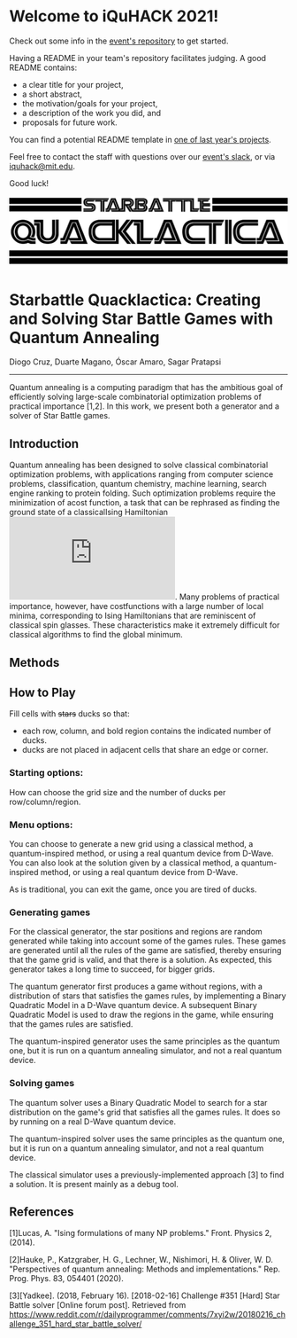 # Welcome to iQuHACK 2021!
Check out some info in the [event's repository](https://github.com/iQuHACK/2021) to get started.

Having a README in your team's repository facilitates judging. A good README contains:
* a clear title for your project,
* a short abstract,
* the motivation/goals for your project,
* a description of the work you did, and
* proposals for future work.

You can find a potential README template in [one of last year's projects](https://github.com/iQuHACK/QuhacMan).

Feel free to contact the staff with questions over our [event's slack](https://iquhack.slack.com), or via iquhack@mit.edu.

Good luck!

![logo](logo.jpg)

# Starbattle Quacklactica: Creating and Solving Star Battle Games with Quantum Annealing 

Diogo Cruz, Duarte Magano, Óscar Amaro, Sagar Pratapsi

---

Quantum annealing is a computing paradigm that has the ambitious goal of efficiently solving large-scale combinatorial optimization problems of practical importance [1,2]. In this work, we present both a generator and a solver of Star Battle games.

## Introduction

Quantum annealing has been designed to solve classical combinatorial optimization problems, with applications ranging from computer science problems, classification, quantum chemistry, machine learning, search engine ranking to protein folding. Such optimization problems require the minimization of acost function, a task that can be rephrased as finding the ground state of a classicalIsing Hamiltonian ![equation](https://latex.codecogs.com/png.latex?H_0). Many problems of practical importance, however, have costfunctions with a large number of local minima, corresponding to Ising Hamiltonians that are reminiscent of classical spin glasses. These characteristics make it extremely difficult for classical algorithms to find the global minimum.

## Methods

## How to Play

Fill cells with ~~stars~~ ducks so that:

* each row, column, and bold region contains the indicated number of ducks.
* ducks are not placed in adjacent cells that share an edge or corner.

### Starting options:

How can choose the grid size and the number of ducks per row/column/region.

### Menu options:

You can choose to generate a new grid using a classical method, a quantum-inspired method, or using a real quantum device from D-Wave. You can also look at the solution given by a classical method, a quantum-inspired method, or using a real quantum device from D-Wave.

As is traditional, you can exit the game, once you are tired of ducks.

### Generating games

For the classical generator, the star positions and regions are random generated while taking into account some of the games rules. These games are generated until all the rules of the game are satisfied, thereby ensuring that the game grid is valid, and that there is a solution. As expected, this generator takes a long time to succeed, for bigger grids.

The quantum generator first produces a game without regions, with a distribution of stars that satisfies the games rules, by implementing a Binary Quadratic Model in a D-Wave quantum device. A subsequent Binary Quadratic Model is used to draw the regions in the game, while ensuring that the games rules are satisfied.

The quantum-inspired generator uses the same principles as the quantum one, but it is run on a quantum annealing simulator, and not a real quantum device.

### Solving games

The quantum solver uses a Binary Quadratic Model to search for a star distribution on the game's grid that satisfies all the games rules. It does so by running on a real D-Wave quantum device.

The quantum-inspired solver uses the same principles as the quantum one, but it is run on a quantum annealing simulator, and not a real quantum device.

The classical simulator uses a previously-implemented approach [3] to find a solution. It is present mainly as a debug tool.

## References

[1]Lucas, A. "Ising formulations of many NP problems." Front. Physics 2, (2014).

[2]Hauke, P., Katzgraber, H. G., Lechner, W., Nishimori, H. & Oliver, W. D. "Perspectives of quantum annealing: Methods and implementations." Rep. Prog. Phys. 83, 054401 (2020).

[3][Yadkee]. (2018, February 16). [2018-02-16] Challenge #351 [Hard] Star Battle solver [Online forum post]. Retrieved from https://www.reddit.com/r/dailyprogrammer/comments/7xyi2w/20180216_challenge_351_hard_star_battle_solver/

<!-- ## ToDo:
### Things we would wanna fix/implement but didn't have enough time to do


* Graphics
* More than 2 player support
* Better quantum circuit visualization
* Option to pick between real and simulated quantum simulation as opposed ot editing the source code
* Adding more gates and game mechanics to make it more fun

## Highlights:



*   In our game, the result is quantum. No one knows the results until the measurement.
*    Player can increase their probability of winning, but nothing is guaranteed.
*   During the game, two players are building a quantum circuit together. They try interfering with the result of the entangled qubits to something they desire.
*   In the game, we applied Quantum Random Number Generator to find the type and place of gates. The speeds of Quhacmans change with entangled two qubits circuit.
*   The rule and strategy are quantum. We use Bloch sphere as a win indicator. -->
